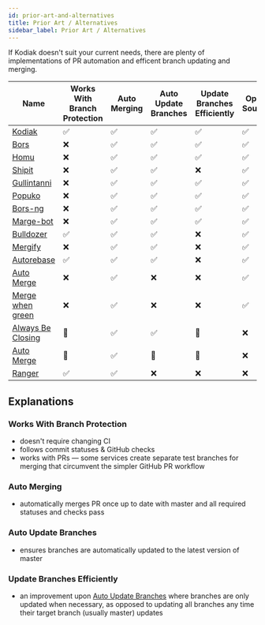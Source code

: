 ```yaml
---
id: prior-art-and-alternatives
title: Prior Art / Alternatives
sidebar_label: Prior Art / Alternatives
---
```


If Kodiak doesn't suit your current needs, there are plenty of
implementations of PR automation and efficent branch updating and merging.

| Name                                                                                                                 | Works With Branch Protection | Auto Merging | Auto Update Branches | Update Branches Efficiently | Open Source | Practice [Dogfooding](https://en.wikipedia.org/wiki/Eating_your_own_dog_food) | Language   |
| -------------------------------------------------------------------------------------------------------------------- | ---------------------------- | ------------ | -------------------- | --------------------------- | ----------- | ----------------------------------------------------------------------------- | ---------- |
| <!-- 2019-04-18 --> [Kodiak](https://github.com/chdsbd/kodiak)                                                       | ✅                           | ✅           | ✅                   | ✅                          | ✅          | ✅                                                                            | Python     |
| <!-- 2013-02-01 --> <a rel="nofollow" href="https://github.com/graydon/bors">Bors</a>                                | ❌                           | ✅           | ✅                   | ✅                          | ✅          | ❌                                                                            | Python     |
| <!-- 2014-12-18 --> <a rel="nofollow" href="https://github.com/barosl/homu">Homu</a>                                 | ❌                           | ✅           | ✅                   | ✅                          | ✅          | ❌                                                                            | Python     |
| <!-- 2014-02-26 --> <a rel="nofollow" href="https://github.com/Shopify/shipit-engine">Shipit</a>                     | ❌                           | ✅           | ✅                   | ❌                          | ✅          | ❌                                                                            | Ruby       |
| <!-- 2016-08-06 --> <a rel="nofollow" href="https://github.com/gullintanni/gullintanni">Gullintanni</a>              | ❌                           | ✅           | ✅                   | ✅                          | ✅          | ❌                                                                            | Elixir     |
| <!-- 2016-10-27 --> <a rel="nofollow" href="https://github.com/voyagegroup/popuko">Popuko</a>                        | ❌                           | ✅           | ✅                   | ✅                          | ✅          | ✅                                                                            | Go         |
| <!-- 2016-12-13 --> <a rel="nofollow" href="https://bors.tech">Bors-ng</a>                                           | ❌                           | ✅           | ✅                   | ✅                          | ✅          | ✅                                                                            | Elixir     |
| <!-- 2017-01-18 --> <a rel="nofollow" href="https://github.com/smarkets/marge-bot">Marge-bot</a>                     | ❌                           | ✅           | ✅                   | ✅                          | ✅          | ❌                                                                            | Python     |
| <!-- 2017-09-17 --> <a rel="nofollow" href="https://github.com/palantir/bulldozer">Bulldozer</a>                     | ✅                           | ✅           | ✅                   | ❌                          | ✅          | ❌                                                                            | Go         |
| <!-- 2018-04-18 --> <a rel="nofollow" href="https://github.com/Mergifyio/mergify-engine">Mergify</a>                 | ❌                           | ✅           | ✅                   | ❌                          | ✅          | ✅                                                                            | Python     |
| <!-- 2018-07-05 --> <a rel="nofollow" href="https://github.com/tibdex/autorebase">Autorebase</a>                     | ✅                           | ✅           | ✅                   | ❌                          | ✅          | ✅                                                                            | TypeScript |
| <!-- 2018-09-21 --> <a rel="nofollow" href="https://github.com/SvanBoxel/auto-merge">Auto Merge</a>                  | ❌                           | ✅           | ❌                   | ❌                          | ✅          | ❌                                                                            | JavaScript |
| <!-- 2018-10-21 --> <a rel="nofollow" href="https://github.com/phstc/probot-merge-when-green">Merge when green</a>   | ❌                           | ✅           | ❌                   | ❌                          | ✅          | ✅                                                                            | JavaScript |
| <!-- Unknown    --> <a rel="nofollow" href="https://github.com/marketplace/always-be-closing">Always Be Closing</a > | 🤷‍                          | ✅           | ✅                   | 🤷‍                         | ❌          | 🤷‍                                                                           | 🤷‍        |
| <!-- Unknown    --> <a rel="nofollow" href="https://github.com/marketplace/auto-merge">Auto Merge</a>                | 🤷‍                          | ✅           | 🤷‍                  | 🤷‍                         | ❌          | 🤷‍                                                                           | 🤷‍        |
| <!-- Unknown --> <a rel="nofollow" href="https://reporanger.com">Ranger</a>                                          | ✅ ‍                         | ✅           | ❌ ‍                 | ❌ ‍                        | ❌          | 🤷‍                                                                           | 🤷‍        |

## Explanations

### Works With Branch Protection

- doesn't require changing CI
- follows commit statuses & GitHub checks
- works with PRs — some services create separate test branches for merging
  that circumvent the simpler GitHub PR workflow

### Auto Merging

- automatically merges PR once up to date with master and all required statuses and checks pass

### Auto Update Branches

- ensures branches are automatically updated to the latest version of master

### Update Branches Efficiently

- an improvement upon [Auto Update Branches](#auto-update-branches) where branches are only updated when necessary, as opposed to updating all branches any time their target branch (usually master) updates

